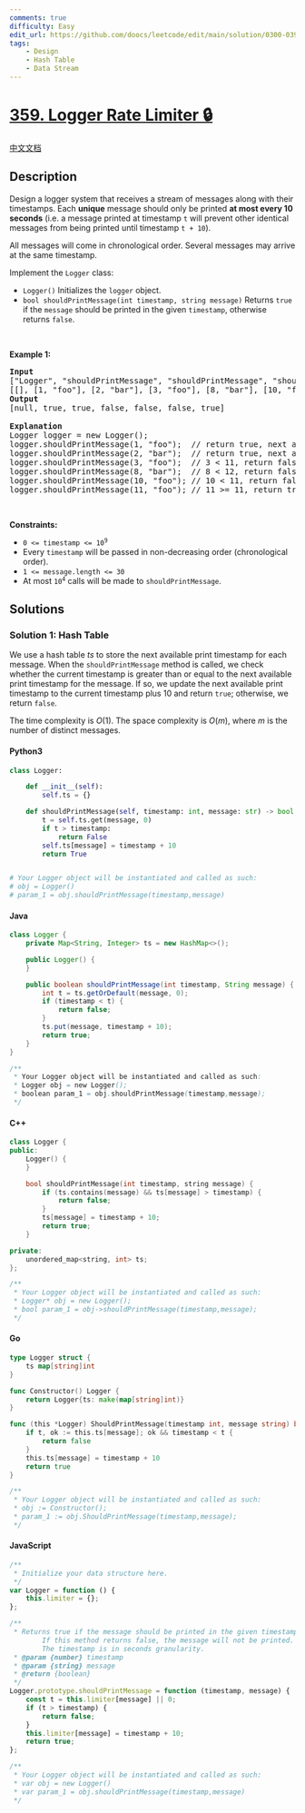 ```yaml
---
comments: true
difficulty: Easy
edit_url: https://github.com/doocs/leetcode/edit/main/solution/0300-0399/0359.Logger%20Rate%20Limiter/README_EN.md
tags:
    - Design
    - Hash Table
    - Data Stream
---
```


<!-- problem:start -->

# [359. Logger Rate Limiter 🔒](https://leetcode.com/problems/logger-rate-limiter)

[中文文档](/solution/0300-0399/0359.Logger%20Rate%20Limiter/README.md)

## Description

<!-- description:start -->

<p>Design a logger system that receives a stream of messages along with their timestamps. Each <strong>unique</strong> message should only be printed <strong>at most every 10 seconds</strong> (i.e. a message printed at timestamp <code>t</code> will prevent other identical messages from being printed until timestamp <code>t + 10</code>).</p>

<p>All messages will come in chronological order. Several messages may arrive at the same timestamp.</p>

<p>Implement the <code>Logger</code> class:</p>

<ul>
	<li><code>Logger()</code> Initializes the <code>logger</code> object.</li>
	<li><code>bool shouldPrintMessage(int timestamp, string message)</code> Returns <code>true</code> if the <code>message</code> should be printed in the given <code>timestamp</code>, otherwise returns <code>false</code>.</li>
</ul>

<p>&nbsp;</p>
<p><strong class="example">Example 1:</strong></p>

<pre>
<strong>Input</strong>
[&quot;Logger&quot;, &quot;shouldPrintMessage&quot;, &quot;shouldPrintMessage&quot;, &quot;shouldPrintMessage&quot;, &quot;shouldPrintMessage&quot;, &quot;shouldPrintMessage&quot;, &quot;shouldPrintMessage&quot;]
[[], [1, &quot;foo&quot;], [2, &quot;bar&quot;], [3, &quot;foo&quot;], [8, &quot;bar&quot;], [10, &quot;foo&quot;], [11, &quot;foo&quot;]]
<strong>Output</strong>
[null, true, true, false, false, false, true]

<strong>Explanation</strong>
Logger logger = new Logger();
logger.shouldPrintMessage(1, &quot;foo&quot;);  // return true, next allowed timestamp for &quot;foo&quot; is 1 + 10 = 11
logger.shouldPrintMessage(2, &quot;bar&quot;);  // return true, next allowed timestamp for &quot;bar&quot; is 2 + 10 = 12
logger.shouldPrintMessage(3, &quot;foo&quot;);  // 3 &lt; 11, return false
logger.shouldPrintMessage(8, &quot;bar&quot;);  // 8 &lt; 12, return false
logger.shouldPrintMessage(10, &quot;foo&quot;); // 10 &lt; 11, return false
logger.shouldPrintMessage(11, &quot;foo&quot;); // 11 &gt;= 11, return true, next allowed timestamp for &quot;foo&quot; is 11 + 10 = 21
</pre>

<p>&nbsp;</p>
<p><strong>Constraints:</strong></p>

<ul>
	<li><code>0 &lt;= timestamp &lt;= 10<sup>9</sup></code></li>
	<li>Every <code>timestamp</code> will be passed in non-decreasing order (chronological order).</li>
	<li><code>1 &lt;= message.length &lt;= 30</code></li>
	<li>At most <code>10<sup>4</sup></code> calls will be made to <code>shouldPrintMessage</code>.</li>
</ul>

<!-- description:end -->

## Solutions

<!-- solution:start -->

### Solution 1: Hash Table

We use a hash table $\textit{ts}$ to store the next available print timestamp for each message. When the `shouldPrintMessage` method is called, we check whether the current timestamp is greater than or equal to the next available print timestamp for the message. If so, we update the next available print timestamp to the current timestamp plus 10 and return `true`; otherwise, we return `false`.

The time complexity is $O(1)$. The space complexity is $O(m)$, where $m$ is the number of distinct messages.

<!-- tabs:start -->

#### Python3

```python
class Logger:

    def __init__(self):
        self.ts = {}

    def shouldPrintMessage(self, timestamp: int, message: str) -> bool:
        t = self.ts.get(message, 0)
        if t > timestamp:
            return False
        self.ts[message] = timestamp + 10
        return True


# Your Logger object will be instantiated and called as such:
# obj = Logger()
# param_1 = obj.shouldPrintMessage(timestamp,message)
```

#### Java

```java
class Logger {
    private Map<String, Integer> ts = new HashMap<>();

    public Logger() {
    }

    public boolean shouldPrintMessage(int timestamp, String message) {
        int t = ts.getOrDefault(message, 0);
        if (timestamp < t) {
            return false;
        }
        ts.put(message, timestamp + 10);
        return true;
    }
}

/**
 * Your Logger object will be instantiated and called as such:
 * Logger obj = new Logger();
 * boolean param_1 = obj.shouldPrintMessage(timestamp,message);
 */
```

#### C++

```cpp
class Logger {
public:
    Logger() {
    }

    bool shouldPrintMessage(int timestamp, string message) {
        if (ts.contains(message) && ts[message] > timestamp) {
            return false;
        }
        ts[message] = timestamp + 10;
        return true;
    }

private:
    unordered_map<string, int> ts;
};

/**
 * Your Logger object will be instantiated and called as such:
 * Logger* obj = new Logger();
 * bool param_1 = obj->shouldPrintMessage(timestamp,message);
 */
```

#### Go

```go
type Logger struct {
	ts map[string]int
}

func Constructor() Logger {
	return Logger{ts: make(map[string]int)}
}

func (this *Logger) ShouldPrintMessage(timestamp int, message string) bool {
	if t, ok := this.ts[message]; ok && timestamp < t {
		return false
	}
	this.ts[message] = timestamp + 10
	return true
}

/**
 * Your Logger object will be instantiated and called as such:
 * obj := Constructor();
 * param_1 := obj.ShouldPrintMessage(timestamp,message);
 */
```

#### JavaScript

```js
/**
 * Initialize your data structure here.
 */
var Logger = function () {
    this.limiter = {};
};

/**
 * Returns true if the message should be printed in the given timestamp, otherwise returns false.
        If this method returns false, the message will not be printed.
        The timestamp is in seconds granularity.
 * @param {number} timestamp
 * @param {string} message
 * @return {boolean}
 */
Logger.prototype.shouldPrintMessage = function (timestamp, message) {
    const t = this.limiter[message] || 0;
    if (t > timestamp) {
        return false;
    }
    this.limiter[message] = timestamp + 10;
    return true;
};

/**
 * Your Logger object will be instantiated and called as such:
 * var obj = new Logger()
 * var param_1 = obj.shouldPrintMessage(timestamp,message)
 */
```

<!-- tabs:end -->

<!-- solution:end -->

<!-- problem:end -->
